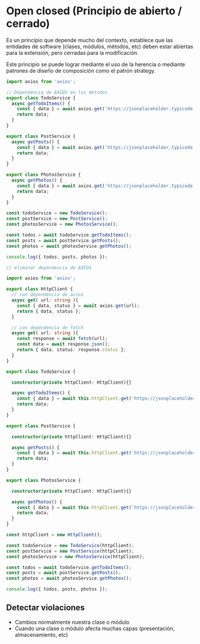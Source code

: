 # Open closed (Principio de abierto / cerrado)

Es un principio que depende mucho del contexto, establece que las entidades de software (clases, módulos, métodos, etc) deben estar abiertas para la extensión, pero cerradas para la modificación.

Este principio se puede lograr mediante el uso de la herencia o mediante patrones de diseño de composición como el patrón strategy.

```typescript
import axios from 'axios';

// Dependencia de AXIOS en los métodos
export class TodoService { 
  async getTodoItems() {
    const { data } = await axios.get('https://jsonplaceholder.typicode.com/todos/');
    return data;
  }
}

export class PostService {
  async getPosts() {
    const { data } = await axios.get('https://jsonplaceholder.typicode.com/posts');
    return data;
  }
}

export class PhotosService {
  async getPhotos() {
    const { data } = await axios.get('https://jsonplaceholder.typicode.com/photos');
    return data;
  }
}

const todoService = new TodoService();
const postService = new PostService();
const photosService = new PhotosService();

const todos = await todoService.getTodoItems();
const posts = await postService.getPosts();
const photos = await photosService.getPhotos();

console.log({ todos, posts, photos });
```

```typescript
// eliminar dependencia de AXIOS

import axios from 'axios';

export class HttpClient {
  // con dependencia de axios
  async get( url: string ){
    const { data, status } = await axios.get(url);
    return { data, status };
  }

  // con dependencia de fetch
  async get( url: string ){
    const response = await fetch(url);
    const data = await response.json();
    return { data, status: response.status };
  }
}
```

```typescript
export class TodoService { 

  constructor(private httpClient: HttpClient){}

  async getTodoItems() {
    const { data } = await this.httpClient.get('https://jsonplaceholder.typicode.com/todos/');
    return data;
  }
}

export class PostService {

  constructor(private httpClient: HttpClient){}

  async getPosts() {
    const { data } = await this.httpClient.get('https://jsonplaceholder.typicode.com/posts');
    return data;
  }
}

export class PhotosService {

  constructor(private httpClient: HttpClient){}

  async getPhotos() {
    const { data } = await this.httpClient.get('https://jsonplaceholder.typicode.com/photos');
    return data;
  }
}

const httpClient = new HttpClient();

const todoService = new TodoService(httpClient);
const postService = new PostService(httpClient);
const photosService = new PhotosService(httpClient);

const todos = await todoService.getTodoItems();
const posts = await postService.getPosts();
const photos = await photosService.getPhotos();

console.log({ todos, posts, photos });
```

## Detectar violaciones

- Cambios normalmente nuestra clase o módulo
- Cuando una clase o módulo afecta muchas capas (presentación, almacenamiento, etc)
